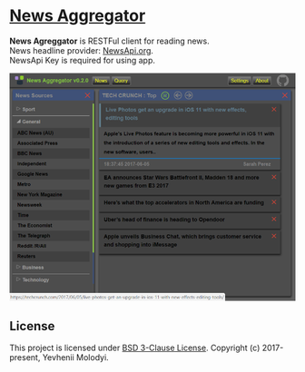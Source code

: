 # [News Aggregator](https://zhnzhn.github.io/news-aggregator)
**News Agreggator** is RESTFul client for reading news.  
News headline provider: [NewsApi.org](https://newsapi.org).  
NewsApi Key is required for using app.  

![alt text](screencast/news-aggregator.png?raw=true "News Aggregator")

## License
This project is licensed under [BSD 3-Clause License](http://opensource.org/licenses/BSD-3-Clause). Copyright (c) 2017-present, Yevhenii Molodyi.
